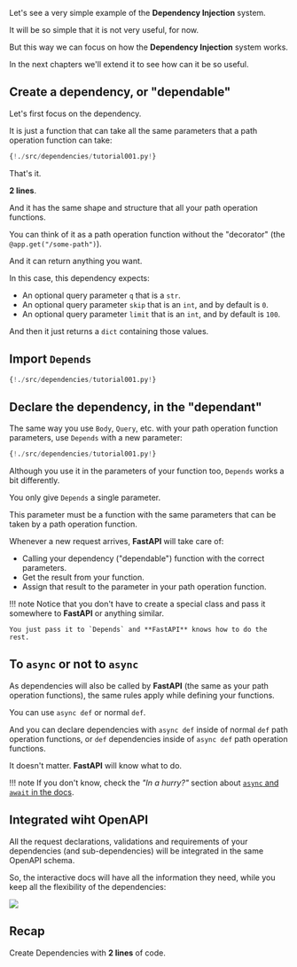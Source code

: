 Let's see a very simple example of the **Dependency Injection** system.

It will be so simple that it is not very useful, for now.

But this way we can focus on how the **Dependency Injection** system works.

In the next chapters we'll extend it to see how can it be so useful.

## Create a dependency, or "dependable"

Let's first focus on the dependency.

It is just a function that can take all the same parameters that a path operation function can take:

```Python hl_lines="6 7"
{!./src/dependencies/tutorial001.py!}
```

That's it.

**2 lines**.

And it has the same shape and structure that all your path operation functions.

You can think of it as a path operation function without the "decorator" (the `@app.get("/some-path")`).

And it can return anything you want.

In this case, this dependency expects:

* An optional query parameter `q` that is a `str`.
* An optional query parameter `skip` that is an `int`, and by default is `0`.
* An optional query parameter `limit` that is an `int`, and by default is `100`.

And then it just returns a `dict` containing those values.

## Import `Depends`

```Python hl_lines="1"
{!./src/dependencies/tutorial001.py!}
```

## Declare the dependency, in the "dependant"

The same way you use `Body`, `Query`, etc. with your path operation function parameters, use `Depends` with a new parameter:

```Python hl_lines="11"
{!./src/dependencies/tutorial001.py!}
```

Although you use it in the parameters of your function too, `Depends` works a bit differently.

You only give `Depends` a single parameter.

This parameter must be a function with the same parameters that can be taken by a path operation function.

Whenever a new request arrives, **FastAPI** will take care of:

* Calling your dependency ("dependable") function with the correct parameters.
* Get the result from your function.
* Assign that result to the parameter in your path operation function.

!!! note
    Notice that you don't have to create a special class and pass it somewhere to **FastAPI** or anything similar.

    You just pass it to `Depends` and **FastAPI** knows how to do the rest.

## To `async` or not to `async`

As dependencies will also be called by **FastAPI** (the same as your path operation functions), the same rules apply while defining your functions.

You can use `async def` or normal `def`.

And you can declare dependencies with `async def` inside of normal `def` path operation functions, or `def` dependencies inside of `async def` path operation functions.

It doesn't matter. **FastAPI** will know what to do.

!!! note
    If you don't know, check the _"In a hurry?"_ section about <a href="https://fastapi.tiangolo.com/async/#in-a-hurry" target="_blank">`async` and `await` in the docs</a>.

## Integrated wiht OpenAPI

All the request declarations, validations and requirements of your dependencies (and sub-dependencies) will be integrated in the same OpenAPI schema.

So, the interactive docs will have all the information they need, while you keep all the flexibility of the dependencies:

<img src="/img/tutorial/dependencies/image01.png">

## Recap

Create Dependencies with **2 lines** of code.